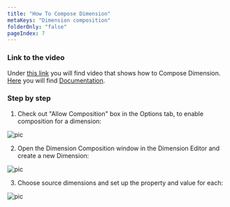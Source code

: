```yaml
---
title: "How To Compose Dimension"
metaKeys: "Dimension composition"
folderOnly: "false"
pageIndex: 7
---
```



### Link to the video

Under [this link](https://profitbasedocs.blob.core.windows.net/videos/Dimension%20-%20Dimension%20Composition.mp4) you will find video that shows how to Compose Dimension. [Here](../../dimensions/dimcomposition.md) you will find [Documentation](../../dimensions/dimcomposition.md).
<br/>


### Step by step


1. Check out "Allow Composition" box in the Options tab, to enable composition for a dimension:

![pic](https://profitbasedocs.blob.core.windows.net/images/htDC1.png)

2. Open the Dimension Composition window in the Dimension Editor and create a new Dimension:

![pic](https://profitbasedocs.blob.core.windows.net/images/htDC2.png)

3. Choose source dimensions and set up the property and value for each:

![pic](https://profitbasedocs.blob.core.windows.net/images/htDC3.png)

